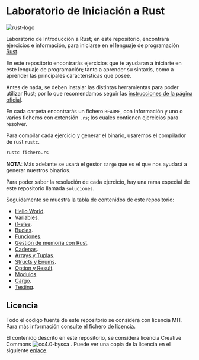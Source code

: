 # Laboratorio de Iniciación a Rust

![rust-logo](https://upload.wikimedia.org/wikipedia/commons/thumb/d/d5/Rust_programming_language_black_logo.svg/240px-Rust_programming_language_black_logo.svg.png)

Laboratorio de Introducción a Rust; en este repositorio, encontrará ejercicios e información, para iniciarse en el lenguaje de programación [Rust](https://www.rust-lang.org/).

En este repositorio encontrarás ejercicios que te ayudaran a iniciarte en este lenguaje de programación; tanto a aprender su sintaxis, como a aprender las principales características que posee.

Antes de nada, se deben instalar las distintas herramientas para poder utilizar Rust; por lo que recomendamos seguir las [instrucciones de la página oficial](https://www.rust-lang.org/tools/install).

En cada carpeta encontrarás un fichero ```README```, con información y uno o varios ficheros con extensión ```.rs```; los cuales contienen ejercicios para resolver.

Para compilar cada ejercicio y generar el binario, usaremos el compilador de rust ```rustc```.

```bash
rustc fichero.rs
```
**NOTA:** Más adelante se usará el gestor ```cargo``` que es el que nos ayudará a generar nuestros binarios.

Para poder saber la resolución de cada ejercicio, hay una rama especial de este repositorio llamada ```soluciones```.

Seguidamente se muestra la tabla de contenidos de este repositorio:

* [Hello World](hello-rust).
* [Variables](variables).
* [if-else](if).
* [Bucles](bucles).
* [Funciones](funciones).
* [Gestión de memoria con Rust](gestion-memoria).
* [Cadenas](cadenas).
* [Arrays y Tuplas](arrays-tuplas).
* [Structs y Enums](structs-enums).
* [Option y Result](option-result).
* [Modulos]().
* [Cargo]().
* [Testing]().

## Licencia

Todo el codigo fuente de este repositorio se considera con licencia MIT. Para más información consulte el fichero de licencia.

El contenido descrito en este repositorio, se considera licencia Creative Commons ![cc4.0-bysca](https://i.creativecommons.org/l/by-sa/4.0/88x31.png) . Puede ver una copia de la licencia en el siguiente [enlace](http://creativecommons.org/licenses/by-sa/4.0/).